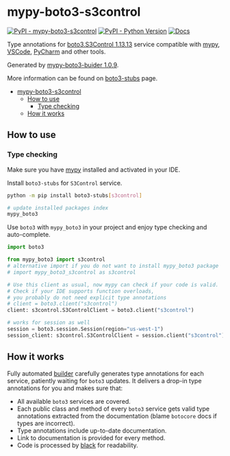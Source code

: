 # mypy-boto3-s3control

[![PyPI - mypy-boto3-s3control](https://img.shields.io/pypi/v/mypy-boto3-s3control.svg?color=blue)](https://pypi.org/project/mypy-boto3-s3control)
[![PyPI - Python Version](https://img.shields.io/pypi/pyversions/mypy-boto3-s3control.svg?color=blue)](https://pypi.org/project/mypy-boto3-s3control)
[![Docs](https://img.shields.io/readthedocs/mypy-boto3-builder.svg?color=blue)](https://mypy-boto3-builder.readthedocs.io/)

Type annotations for
[boto3.S3Control 1.13.13](https://boto3.amazonaws.com/v1/documentation/api/1.13.13/reference/services/s3control.html#S3Control) service
compatible with [mypy](https://github.com/python/mypy), [VSCode](https://code.visualstudio.com/),
[PyCharm](https://www.jetbrains.com/pycharm/) and other tools.

Generated by [mypy-boto3-buider 1.0.9](https://github.com/vemel/mypy_boto3_builder).

More information can be found on [boto3-stubs](https://pypi.org/project/boto3-stubs/) page.

- [mypy-boto3-s3control](#mypy-boto3-s3control)
  - [How to use](#how-to-use)
    - [Type checking](#type-checking)
  - [How it works](#how-it-works)

## How to use

### Type checking

Make sure you have [mypy](https://github.com/python/mypy) installed and activated in your IDE.

Install `boto3-stubs` for `S3Control` service.

```bash
python -m pip install boto3-stubs[s3control]

# update installed packages index
mypy_boto3
```

Use `boto3` with `mypy_boto3` in your project and enjoy type checking and auto-complete.

```python
import boto3

from mypy_boto3 import s3control
# alternative import if you do not want to install mypy_boto3 package
# import mypy_boto3_s3control as s3control

# Use this client as usual, now mypy can check if your code is valid.
# Check if your IDE supports function overloads,
# you probably do not need explicit type annotations
# client = boto3.client("s3control")
client: s3control.S3ControlClient = boto3.client("s3control")

# works for session as well
session = boto3.session.Session(region="us-west-1")
session_client: s3control.S3ControlClient = session.client("s3control")

```

## How it works

Fully automated [builder](https://github.com/vemel/mypy_boto3_builder) carefully generates
type annotations for each service, patiently waiting for `boto3` updates. It delivers
a drop-in type annotations for you and makes sure that:

- All available `boto3` services are covered.
- Each public class and method of every `boto3` service gets valid type annotations
  extracted from the documentation (blame `botocore` docs if types are incorrect).
- Type annotations include up-to-date documentation.
- Link to documentation is provided for every method.
- Code is processed by [black](https://github.com/psf/black) for readability.
